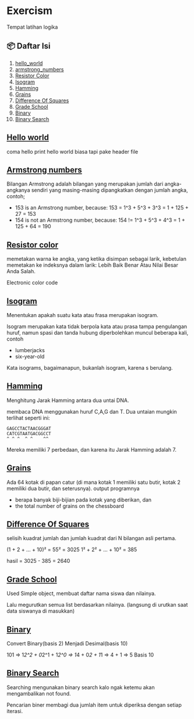 # Exercism

Tempat latihan logika

## 📦 Daftar Isi

1. [hello_world](#hello-world)
2. [armstrong_numbers](#armstrong-numbers)
3. [Resistor Color](#resistor-color)
4. [Isogram](#isogram)
5. [Hamming](#hamming)
6. [Grains](#grains)
7. [Difference Of Squares](#difference-of-squares)
8. [Grade School](#grade-school)
9. [Binary](#binary)
10. [Binary Search](#binary-search)

## [Hello world](./1/)

coma hello print hello world biasa tapi pake header file

## [Armstrong numbers](./2/)

Bilangan Armstrong adalah bilangan yang merupakan jumlah dari angka-angkanya sendiri yang masing-masing dipangkatkan dengan jumlah angka, contoh;

- 153 is an Armstrong number, because: 153 = 1^3 + 5^3 + 3^3 = 1 + 125 + 27 = 153
- 154 is not an Armstrong number, because: 154 != 1^3 + 5^3 + 4^3 = 1 + 125 + 64 = 190

## [Resistor color](./3/)

memetakan warna ke angka, yang ketika disimpan sebagai larik, kebetulan memetakan ke indeksnya dalam larik: Lebih Baik Benar Atau Nilai Besar Anda Salah.

Electronic color code

## [Isogram](./4/)

Menentukan apakah suatu kata atau frasa merupakan isogram.

Isogram merupakan kata tidak berpola kata atau prasa tampa pengulangan huruf, namun spasi dan tanda hubung diperbolehkan muncul beberapa kali, contoh

- lumberjacks
- six-year-old

Kata isograms, bagaimanapun, bukanlah isogram, karena s berulang.

## [Hamming](./5/)

Menghitung Jarak Hamming antara dua untai DNA.

membaca DNA menggunakan huruf C,A,G dan T. Dua untaian mungkin terlihat seperti ini:

```text
GAGCCTACTAACGGGAT
CATCGTAATGACGGCCT
^ ^ ^  ^ ^    ^^
```

Mereka memiliki 7 perbedaan, dan karena itu Jarak Hamming adalah 7.

## [Grains](./6/)

Ada 64 kotak di papan catur (di mana kotak 1 memiliki satu butir, kotak 2 memiliki dua butir, dan seterusnya). output programnya

- berapa banyak biji-bijian pada kotak yang diberikan, dan
- the total number of grains on the chessboard

## [Difference Of Squares](./7/)

selisih kuadrat jumlah dan jumlah kuadrat dari N bilangan asli pertama.

(1 + 2 + ... + 10)² = 55² = 3025
1² + 2² + ... + 10² = 385

hasil = 3025 - 385 = 2640

## [Grade School](./8/)

Used Simple object, membuat daftar nama siswa dan nilainya.

Lalu megurutkan semua list berdasarkan nilainya. (langsung di urutkan saat data siswanya di masukkan)

## [Binary](./9/)

Convert Binary(basis 2) Menjadi Desimal(basis 10)

101 => 1*2^2 + 0*2^1 + 1*2^0 => 1*4 + 0*2 + 1*1 => 4 + 1 => 5 Basis 10

## [Binary Search](./10/)

Searching mengunakan binary search kalo ngak ketemu akan mengambalikan not found.

Pencarian biner membagi dua jumlah item untuk diperiksa dengan setiap iterasi.